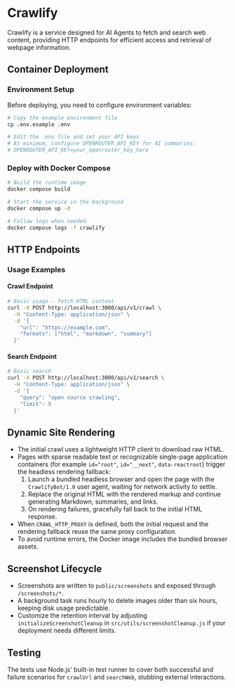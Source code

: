 # Crawlify

Crawlify is a service designed for AI Agents to fetch and search web content, providing HTTP endpoints for efficient access and retrieval of webpage information.

## Container Deployment

### Environment Setup
Before deploying, you need to configure environment variables:

```bash
# Copy the example environment file
cp .env.example .env

# Edit the .env file and set your API keys
# At minimum, configure OPENROUTER_API_KEY for AI summaries:
# OPENROUTER_API_KEY=your_openrouter_key_here
```

### Deploy with Docker Compose
```bash
# Build the runtime image
docker compose build

# Start the service in the background
docker compose up -d

# Follow logs when needed
docker compose logs -f crawlify
```

## HTTP Endpoints

### Usage Examples

#### Crawl Endpoint
```bash
# Basic usage - fetch HTML content
curl -X POST http://localhost:3000/api/v1/crawl \
  -H "Content-Type: application/json" \
  -d '{
    "url": "https://example.com",
    "formats": ["html", "markdown", "summary"]
  }'
```

#### Search Endpoint
```bash
# Basic search
curl -X POST http://localhost:3000/api/v1/search \
  -H "Content-Type: application/json" \
  -d '{
    "query": "open source crawling",
    "limit": 5
  }'
```

## Dynamic Site Rendering
- The initial crawl uses a lightweight HTTP client to download raw HTML.
- Pages with sparse readable text or recognizable single-page application containers (for example `id="root"`, `id="__next"`, `data-reactroot`) trigger the headless rendering fallback:
  1. Launch a bundled headless browser and open the page with the `CrawlifyBot/1.0` user agent, waiting for network activity to settle.
  2. Replace the original HTML with the rendered markup and continue generating Markdown, summaries, and links.
  3. On rendering failures, gracefully fall back to the initial HTML response.
- When `CRAWL_HTTP_PROXY` is defined, both the initial request and the rendering fallback reuse the same proxy configuration.
- To avoid runtime errors, the Docker image includes the bundled browser assets.

## Screenshot Lifecycle
- Screenshots are written to `public/screenshots` and exposed through `/screenshots/*`.
- A background task runs hourly to delete images older than six hours, keeping disk usage predictable.
- Customize the retention interval by adjusting `initializeScreenshotCleanup` in `src/utils/screenshotCleanup.js` if your deployment needs different limits.

## Testing
The tests use Node.js' built-in test runner to cover both successful and failure scenarios for `crawlUrl` and `searchWeb`, stubbing external interactions.
